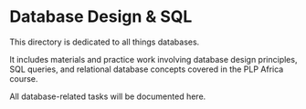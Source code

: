 # Database Design & SQL

This directory is dedicated to all things databases.

It includes materials and practice work involving database design principles, SQL queries, and relational database concepts covered in the PLP Africa course.

All database-related tasks will be documented here.
